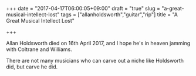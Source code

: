 +++
date = "2017-04-17T06:00:05+09:00"
draft = "true"
slug = "a-great-musical-intellect-lost"
tags = ["allanholdsworth","guitar","rip"]
title = "A Great Musical Intellect Lost"

+++

Allan Holdsworth died on 16th April 2017, and I hope he's in heaven jamming with Coltrane and Williams. 

<!--more-->

There are not many musicians who can carve out a niche like Holdsworth did, but carve he did. 


